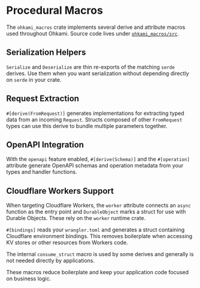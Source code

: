 # Procedural Macros

The `ohkami_macros` crate implements several derive and attribute macros used throughout Ohkami.
Source code lives under [`ohkami_macros/src`](../ohkami-0.24/ohkami_macros/src).

## Serialization Helpers

`Serialize` and `Deserialize` are thin re-exports of the matching `serde` derives. Use them when you want serialization without depending directly on `serde` in your crate.

## Request Extraction

`#[derive(FromRequest)]` generates implementations for extracting typed data from an incoming `Request`. Structs composed of other `FromRequest` types can use this derive to bundle multiple parameters together.

## OpenAPI Integration

With the `openapi` feature enabled, `#[derive(Schema)]` and the `#[operation]` attribute generate OpenAPI schemas and operation metadata from your types and handler functions.

## Cloudflare Workers Support

When targeting Cloudflare Workers, the `worker` attribute connects an `async` function as the entry point and `DurableObject` marks a struct for use with Durable Objects. These rely on the `worker` runtime crate.

`#[bindings]` reads your `wrangler.toml` and generates a struct containing Cloudflare
environment bindings.  This removes boilerplate when accessing KV stores or other
resources from Workers code.

The internal `consume_struct` macro is used by some derives and generally is not
needed directly by applications.

These macros reduce boilerplate and keep your application code focused on business logic.

